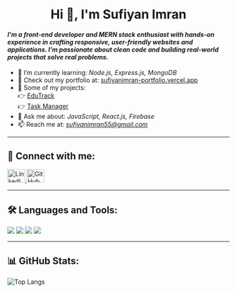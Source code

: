 <h1 align="center">Hi 👋, I'm Sufiyan Imran</h1>

#### *I'm a front-end developer and MERN stack enthusiast with hands-on experience in crafting responsive, user-friendly websites and applications. I’m passionate about clean code and building real-world projects that solve real problems.*


- 🌱 I’m currently learning: *Node.js, Express.js, MongoDB*
- 💼 Check out my portfolio at: [ sufiyanimran-portfolio.vercel.app](https://sufiyanimran-portfolio.vercel.app/)
- 💼 Some of my projects:  
  👉 [EduTrack](https://github.com/Sufiyani/EduTrack)  
  👉 [Task Manager](https://github.com/Sufiyani/Task-Manager)
- 💬 Ask me about: *JavaScript, React.js, Firebase*
- 📫 Reach me at: *sufiyanimran55@gmail.com*
  
---

## 🔗 Connect with me:
<p align="left">
  <a href="https://www.linkedin.com/in/sufiyanimran/" target="_blank">
    <img src="https://raw.githubusercontent.com/rahuldkjain/github-profile-readme-generator/master/src/images/icons/Social/linked-in-alt.svg" alt="LinkedIn" height="30" width="40" />
  </a>
   <a href="https://github.com/Sufiyani" target="_blank">
    <img src="https://cdn.jsdelivr.net/gh/devicons/devicon/icons/github/github-original.svg" alt="GitHub" height="30" width="40" />
  </a>
</p>

---

## 🛠 Languages and Tools:
<p>
  <!-- Frontend -->
  <img src="https://skillicons.dev/icons?i=html,css,js,bootstrap,tailwind,react" />
  <!-- Backend -->
  <img src="https://skillicons.dev/icons?i=nodejs,express" />
  <!-- Database -->
  <img src="https://skillicons.dev/icons?i=mongodb,firebase" />
  <!-- Tools -->
  <img src="https://skillicons.dev/icons?i=postman,git,github,vscode" />
</p>



---

## 📊 GitHub Stats:
![Top Langs](https://github-readme-stats.vercel.app/api/top-langs/?username=Sufiyani&layout=compact&theme=github_dark&hide_border=true)
